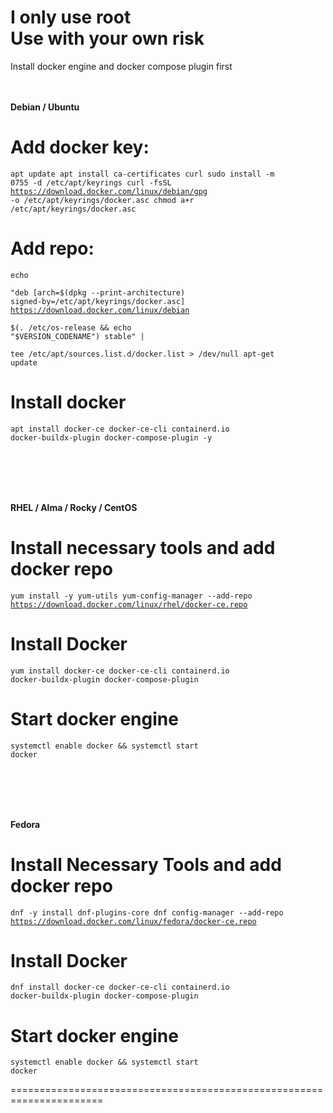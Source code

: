 I only use <strong>root</strong><br>
Use with your own risk
<br>
====================================================================
Install docker engine and docker compose plugin first

<br><br>
<strong>Debian / Ubuntu</strong>
# Add docker key:
<code>apt update
apt install ca-certificates curl
sudo install -m 0755 -d /etc/apt/keyrings
curl -fsSL https://download.docker.com/linux/debian/gpg -o /etc/apt/keyrings/docker.asc
chmod a+r /etc/apt/keyrings/docker.asc</code>

# Add repo:
<code>echo \
  "deb [arch=$(dpkg --print-architecture) signed-by=/etc/apt/keyrings/docker.asc] https://download.docker.com/linux/debian \
  $(. /etc/os-release && echo "$VERSION_CODENAME") stable" | \
  tee /etc/apt/sources.list.d/docker.list > /dev/null
apt-get update</code>

# Install docker
<code>apt install docker-ce docker-ce-cli containerd.io docker-buildx-plugin docker-compose-plugin -y</code>

<br><br><br><br>

<strong>RHEL / Alma / Rocky / CentOS</strong>
# Install necessary tools and add docker repo
<code>yum install -y yum-utils
yum-config-manager --add-repo https://download.docker.com/linux/rhel/docker-ce.repo</code>

# Install Docker
<code>yum install docker-ce docker-ce-cli containerd.io docker-buildx-plugin docker-compose-plugin</code>

# Start docker engine
<code>systemctl enable docker && systemctl start docker</code>

<br><br><br><br>

<strong>Fedora</strong>
# Install Necessary Tools and add docker repo
<code>dnf -y install dnf-plugins-core
dnf config-manager --add-repo https://download.docker.com/linux/fedora/docker-ce.repo</code>

# Install Docker
<code>dnf install docker-ce docker-ce-cli containerd.io docker-buildx-plugin docker-compose-plugin</code>

# Start docker engine
<code>systemctl enable docker && systemctl start docker</code>

======================================================================
